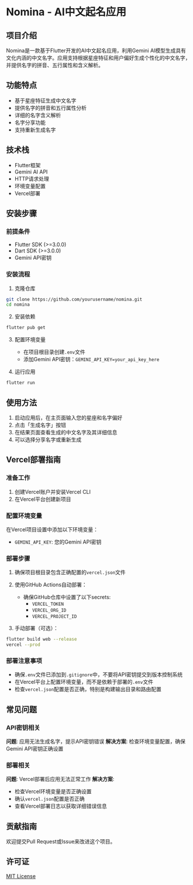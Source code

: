 # Nomina - AI中文起名应用

## 项目介绍

Nomina是一款基于Flutter开发的AI中文起名应用，利用Gemini AI模型生成具有文化内涵的中文名字。应用支持根据星座特征和用户偏好生成个性化的中文名字，并提供名字的拼音、五行属性和含义解析。

## 功能特点

- 基于星座特征生成中文名字
- 提供名字的拼音和五行属性分析
- 详细的名字含义解析
- 名字分享功能
- 支持重新生成名字

## 技术栈

- Flutter框架
- Gemini AI API
- HTTP请求处理
- 环境变量配置
- Vercel部署

## 安装步骤

### 前提条件

- Flutter SDK (>=3.0.0)
- Dart SDK (>=3.0.0)
- Gemini API密钥

### 安装流程

1. 克隆仓库
```bash
git clone https://github.com/yourusername/nomina.git
cd nomina
```

2. 安装依赖
```bash
flutter pub get
```

3. 配置环境变量
   - 在项目根目录创建`.env`文件
   - 添加Gemini API密钥：`GEMINI_API_KEY=your_api_key_here`

4. 运行应用
```bash
flutter run
```

## 使用方法

1. 启动应用后，在主页面输入您的星座和名字偏好
2. 点击「生成名字」按钮
3. 在结果页面查看生成的中文名字及其详细信息
4. 可以选择分享名字或重新生成

## Vercel部署指南

### 准备工作

1. 创建Vercel账户并安装Vercel CLI
2. 在Vercel平台创建新项目

### 配置环境变量

在Vercel项目设置中添加以下环境变量：
- `GEMINI_API_KEY`: 您的Gemini API密钥

### 部署步骤

1. 确保项目根目录包含正确配置的`vercel.json`文件
2. 使用GitHub Actions自动部署：
   - 确保GitHub仓库中设置了以下secrets:
     - `VERCEL_TOKEN`
     - `VERCEL_ORG_ID`
     - `VERCEL_PROJECT_ID`

3. 手动部署（可选）：
```bash
flutter build web --release
vercel --prod
```

### 部署注意事项

- 确保`.env`文件已添加到`.gitignore`中，不要将API密钥提交到版本控制系统
- 在Vercel平台上配置环境变量，而不是依赖于部署的`.env`文件
- 检查`vercel.json`配置是否正确，特别是构建输出目录和路由配置

## 常见问题

### API密钥相关

**问题**: 应用无法生成名字，提示API密钥错误
**解决方案**: 检查环境变量配置，确保Gemini API密钥正确设置

### 部署相关

**问题**: Vercel部署后应用无法正常工作
**解决方案**: 
- 检查Vercel环境变量是否正确设置
- 确认`vercel.json`配置是否正确
- 查看Vercel部署日志以获取详细错误信息

## 贡献指南

欢迎提交Pull Request或Issue来改进这个项目。

## 许可证

[MIT License](LICENSE)
